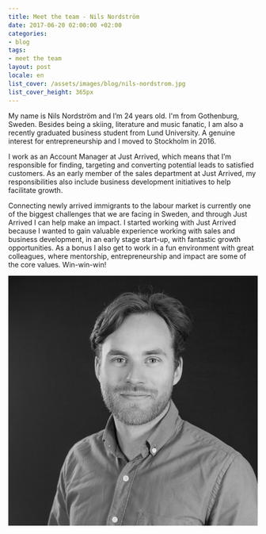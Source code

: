 ```yaml
---
title: Meet the team - Nils Nordström
date: 2017-06-20 02:00:00 +02:00
categories:
- blog
tags:
- meet the team
layout: post
locale: en
list_cover: /assets/images/blog/nils-nordstrom.jpg
list_cover_height: 365px
---
```


My name is Nils Nordström and I’m 24 years old. I'm from Gothenburg, Sweden. Besides being a skiing, literature and music fanatic, I am also a recently graduated business student from Lund University. A genuine interest for entrepreneurship and I moved to Stockholm in 2016.

I work as an Account Manager at Just Arrived, which means that I’m responsible for finding, targeting and converting potential leads to satisfied customers. As an early member of the sales department at Just Arrived, my responsibilities also include business development initiatives to help facilitate growth.

Connecting newly arrived immigrants to the labour market is currently one of the biggest challenges that we are facing in Sweden, and through Just Arrived I can help make an impact. I started working with Just Arrived because I wanted to gain valuable experience working with sales and business development, in an early stage start-up, with fantastic growth opportunities. As a bonus I also get to work in a fun environment with great colleagues, where mentorship, entrepreneurship and impact are some of the core values. Win-win-win!

![Nils Nordström](/assets/images/blog/nils-nordstrom.jpg)
